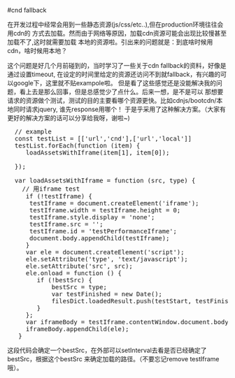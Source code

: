 #cnd fallback

在开发过程中经常会用到一些静态资源(js/css/etc..),但在production环境往往会用cdn的
方式去加载。然而由于网络等原因，加载cdn资源可能会出现比较慢甚至加载不了,这时就需要加载
本地的资源啦。引出来的问题就是：到底啥时候用cdn，啥时候用本地？

这个问题是好几个月前碰到的，当时学习了一些关于cdn fallback的资料，好像是通过设置timeout,
在设定的时间里给定的资源还访问不到就fallback，有兴趣的可以google下，这里就不贴exampole啦。
但是看了这些感觉还是没能解决我的问题，看上去是那么回事，但是总感觉少了点什么。后来一想，是不是可以
那想要请求的资源做个测试，测试的目的主要看哪个资源更快。比如cdnjs/bootcdn/本地同时请求jquery,
谁先response用哪个！ 于是乎采用了这种解决方案。（大家有更好的解决方案的话可以分享给我呀，谢啦~)

<pre>
  // example
  const testList = [['url','cnd'],['url','local']]
  testList.forEach(function (item) {
  	 loadAssetsWithIframe(item[1], item[0]);
  
  });
  		
  var loadAssetsWithIframe = function (src, type) {
    // 用iframe test
     if (!testIframe) {
      testIframe = document.createElement('iframe');
      testIframe.width = testIframe.height = 0;
      testIframe.style.display = 'none';
      testIframe.src = '';
      testIframe.id = 'testPerformanceIframe';
      document.body.appendChild(testIframe);
     }
     var ele = document.createElement('script');
     ele.setAttribute('type', 'text/javascript');
     ele.setAttribute('src', src);
     ele.onload = function () {
     	if (!bestSrc) {
     		bestSrc = type;
     		var testFinished = new Date();
     		filesDict.loadedResult.push(testStart, testFinished, testFinished - testStart);
     	}
     };
     var iframeBody = testIframe.contentWindow.document.body;
     iframeBody.appendChild(ele);			
   }
</pre>

这段代码会确定一个bestSrc，在外部可以setInterval去看是否已经确定了bestSrc，根据这个bestSrc
来确定加载的路径。（不要忘记remove testIframe哦）。





